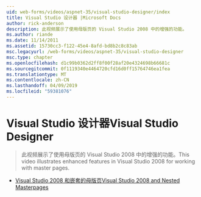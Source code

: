 ```yaml
---
uid: web-forms/videos/aspnet-35/visual-studio-designer/index
title: Visual Studio 设计器 |Microsoft Docs
author: rick-anderson
description: 此视频展示了使用母版页的 Visual Studio 2008 中的增强的功能。
ms.author: riande
ms.date: 11/14/2011
ms.assetid: 15730cc3-f122-45e4-8afd-bd8b2c8c83ab
msc.legacyurl: /web-forms/videos/aspnet-35/visual-studio-designer
msc.type: chapter
ms.openlocfilehash: d1c99b0362d2ff8f00f28af20e4324698b66681c
ms.sourcegitcommit: 0f1119340e4464720cfd16d0ff15764746ea1fea
ms.translationtype: MT
ms.contentlocale: zh-CN
ms.lasthandoff: 04/09/2019
ms.locfileid: "59381076"
---
```

# <a name="visual-studio-designer"></a><span data-ttu-id="0275a-103">Visual Studio 设计器</span><span class="sxs-lookup"><span data-stu-id="0275a-103">Visual Studio Designer</span></span>

> <span data-ttu-id="0275a-104">此视频展示了使用母版页的 Visual Studio 2008 中的增强的功能。</span><span class="sxs-lookup"><span data-stu-id="0275a-104">This video illustrates enhanced features in Visual Studio 2008 for working with master pages.</span></span>


- [<span data-ttu-id="0275a-105">Visual Studio 2008 和嵌套的母版页</span><span class="sxs-lookup"><span data-stu-id="0275a-105">Visual Studio 2008 and Nested Masterpages</span></span>](visual-studio-2008-and-nested-masterpages.md)
